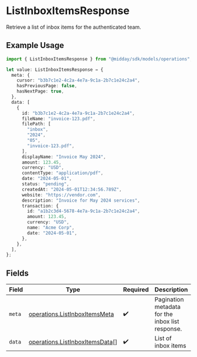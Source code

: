 # ListInboxItemsResponse

Retrieve a list of inbox items for the authenticated team.

## Example Usage

```typescript
import { ListInboxItemsResponse } from "@midday/sdk/models/operations";

let value: ListInboxItemsResponse = {
  meta: {
    cursor: "b3b7c1e2-4c2a-4e7a-9c1a-2b7c1e24c2a4",
    hasPreviousPage: false,
    hasNextPage: true,
  },
  data: [
    {
      id: "b3b7c1e2-4c2a-4e7a-9c1a-2b7c1e24c2a4",
      fileName: "invoice-123.pdf",
      filePath: [
        "inbox",
        "2024",
        "05",
        "invoice-123.pdf",
      ],
      displayName: "Invoice May 2024",
      amount: 123.45,
      currency: "USD",
      contentType: "application/pdf",
      date: "2024-05-01",
      status: "pending",
      createdAt: "2024-05-01T12:34:56.789Z",
      website: "https://vendor.com",
      description: "Invoice for May 2024 services",
      transaction: {
        id: "a1b2c3d4-5678-4e7a-9c1a-2b7c1e24c2a4",
        amount: 123.45,
        currency: "USD",
        name: "Acme Corp",
        date: "2024-05-01",
      },
    },
  ],
};
```

## Fields

| Field                                                                            | Type                                                                             | Required                                                                         | Description                                                                      |
| -------------------------------------------------------------------------------- | -------------------------------------------------------------------------------- | -------------------------------------------------------------------------------- | -------------------------------------------------------------------------------- |
| `meta`                                                                           | [operations.ListInboxItemsMeta](../../models/operations/listinboxitemsmeta.md)   | :heavy_check_mark:                                                               | Pagination metadata for the inbox list response.                                 |
| `data`                                                                           | [operations.ListInboxItemsData](../../models/operations/listinboxitemsdata.md)[] | :heavy_check_mark:                                                               | List of inbox items                                                              |
